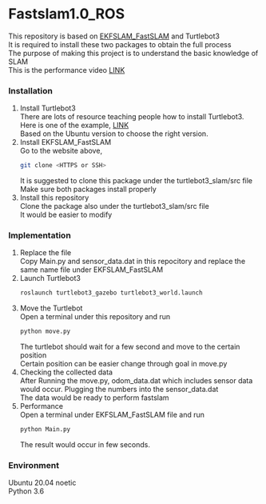 # Fastslam1.0_ROS
This repository is based on [EKFSLAM_FastSLAM](https://github.com/ogzkhrmn/EKFSLAM_FastSLAM) and Turtlebot3  
It is required to install these two packages to obtain the full process  
The purpose of making this project is to understand the basic knowledge of SLAM  
This is the performance video [LINK](https://youtu.be/M4Wkvzu3IXc)
### Installation
1. Install Turtlebot3  
   There are lots of resource teaching people how to install Turtlebot3.    
   Here is one of the example, [LINK](https://automaticaddison.com/how-to-launch-the-turtlebot3-simulation-with-ros/)  
   Based on the Ubuntu version to choose the right version.
2. Install EKFSLAM_FastSLAM  
   Go to the website above,   
   ```bash
   git clone <HTTPS or SSH>
   ```
   It is suggested to clone this package under the turtlebot3_slam/src file  
   Make sure both packages install properly
3. Install this repository  
   Clone the package also under the turtlebot3_slam/src file  
   It would be easier to modify
### Implementation
1. Replace the file  
   Copy Main.py and sensor_data.dat in this repocitory and replace the same name file under EKFSLAM_FastSLAM
2. Launch Turtlebot3  
   ```bash
   roslaunch turtlebot3_gazebo turtlebot3_world.launch
   ```
3. Move the Turtlebot  
   Open a terminal under this repository and run
   ```bash 
   python move.py
   ```
   The turtlebot should wait for a few second and move to the certain position  
   Certain position can be easier change through goal in move.py  
4. Checking the collected data  
   After Running the move.py, odom_data.dat which includes sensor data would occur.
   Plugging the numbers into the sensor_data.dat  
   The data would be ready to perform fastslam  
5. Performance  
   Open a terminal under EKFSLAM_FastSLAM file and run  
   ```bash
   python Main.py
   ```
   The result would occur in few seconds.
### Environment  
   Ubuntu 20.04 noetic  
   Python 3.6
   
